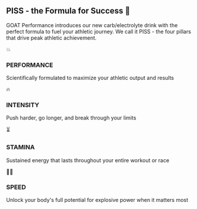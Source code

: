 <div class="section-header">
  <h2 class="bold-text">PISS - the Formula for Success 🍾</h2>
</div>

<div class="content-panel">
  <p>GOAT Performance introduces our new carb/electrolyte drink with the perfect formula to fuel your athletic journey. We call it <span class="highlight">PISS</span> - the four pillars that drive peak athletic achievement.</p>
</div>

<div class="mission-points">
  <div class="point">
    <div class="point-icon">💥</div>
    <h3>PERFORMANCE</h3>
    <p>Scientifically formulated to maximize your athletic output and results</p>
  </div>
  <div class="point">
    <div class="point-icon">🔥</div>
    <h3>INTENSITY</h3>
    <p>Push harder, go longer, and break through your limits</p>
  </div>
  <div class="point">
    <div class="point-icon">⏳</div>
    <h3>STAMINA</h3>
    <p>Sustained energy that lasts throughout your entire workout or race</p>
  </div>
  <div class="point">
    <div class="point-icon">🏃‍♂️</div>
    <h3>SPEED</h3>
    <p>Unlock your body's full potential for explosive power when it matters most</p>
  </div>
</div>